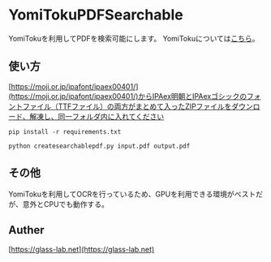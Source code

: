 # YomiTokuPDFSearchable
YomiTokuを利用してPDFを検索可能にします。
YomiTokuについては[こちら](https://github.com/kotaro-kinoshita/yomitoku)。

## 使い方
[https://moji.or.jp/ipafont/ipaex00401/](https://moji.or.jp/ipafont/ipaex00401/)からIPAex明朝とIPAexゴシックのフォントファイル（TTFファイル）の両方がまとめて入ったZIPファイルをダウンロード、解凍し、同一フォルダ内に入れてください
```
pip install -r requirements.txt
```
```
python createsearchablepdf.py input.pdf output.pdf
```

## その他
YomiTokuを利用してOCRを行っているため、GPUを利用できる環境がベストだが、意外とCPUでも動作する。
## Auther
[https://glass-lab.net](https://glass-lab.net)
